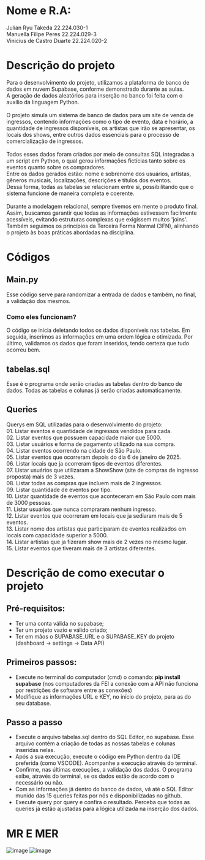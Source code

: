 # Nome e R.A:
Julian Ryu Takeda 22.224.030-1 <br>
Manuella Filipe Peres 22.224.029-3 <br>
Vinicius de Castro Duarte 22.224.020-2

# Descrição do projeto
Para o desenvolvimento do projeto, utilizamos a plataforma de banco de dados em nuvem Supabase, conforme demonstrado durante as aulas.<br>
A geração de dados aleatórios para inserção no banco foi feita com o auxílio da linguagem Python.<br><br>
O projeto simula um sistema de banco de dados para um site de venda de ingressos, contendo informações como o tipo de evento, data e horário, a quantidade de ingressos disponíveis, os artistas que irão se apresentar, os locais dos shows, entre outros dados essenciais para o processo de comercialização de ingressos.<br><br>
Todos esses dados foram criados por meio de consultas SQL integradas a um script em Python, o qual gerou informações fictícias tanto sobre os eventos quanto sobre os compradores.<br>
Entre os dados gerados estão: nome e sobrenome dos usuários, artistas, gêneros musicais, localizações, descrições e títulos dos eventos.<br>
Dessa forma, todas as tabelas se relacionam entre si, possibilitando que o sistema funcione de maneira completa e coerente.<br><br>
Durante a modelagem relacional, sempre tivemos em mente o produto final.<br>
Assim, buscamos garantir que todas as informações estivessem facilmente acessíveis, evitando estruturas complexas que exigissem muitos 'joins'.<br>
Também seguimos os princípios da Terceira Forma Normal (3FN), alinhando o projeto às boas práticas abordadas na disciplina.

# Códigos
## Main.py
Esse código serve para randomizar a entrada de dados e também, no final, a validação dos mesmos.<br>

### Como eles funcionam?
O código se inicia deletando todos os dados disponíveis nas tabelas. Em seguida, inserimos as informações em uma ordem lógica e otimizada. Por último, validamos os dados que foram inseridos, tendo certeza que tudo ocorreu bem. 

## tabelas.sql
Esse é o programa onde serão criadas as tabelas dentro do banco de dados. Todas as tabelas e colunas já serão criadas automaticamente.

<h2>Queries</h2>
Querys em SQL utilizadas para o desenvolvimento do projeto:<br>
01. Listar eventos e quantidade de ingressos vendidos para cada.<br>
02. Listar eventos que possuem capacidade maior que 5000.<br>
03. Listar usuários e forma de pagamento utilizado na sua compra.<br>
04. Listar eventos ocorrendo na cidade de São Paulo.<br>
05. Listar eventos que ocorreram depois do dia 6 de janeiro de 2025.<br>
06. Listar locais que ja ocorreram tipos de eventos diferentes.<br>
07. Listar usuários que utilizaram a ShowShow (site de compras de ingresso proposta) mais de 3 vezes.<br>
08. Listar todas as compras que incluem mais de 2 ingressos.<br>
09. Listar quantidade de eventos por tipo.<br>
10. Listar quantidade de eventos que aconteceram em São Paulo com mais de 3000 pessoas.<br>
11. Listar usuários que nunca compraram nenhum ingresso.<br>
12. Listar eventos que ocorreram em locais que ja sediaram mais de 5 eventos.<br>
13. Listar nome dos artistas que participaram de eventos realizados em locais com capacidade superior a 5000.<br>
14. Listar artistas que ja fizeram show mais de 2 vezes no mesmo lugar.<br>
15. Listar eventos que tiveram mais de 3 artistas diferentes.<br>

# Descrição de como executar o projeto
## Pré-requisitos:<br>
- Ter uma conta válida no supabase;<br>
- Ter um projeto vazio e válido criado;<br>
- Ter em mãos o SUPABASE_URL e o SUPABASE_KEY do projeto (dashboard -> settings -> Data API)<br>

## Primeiros passos:<br>
- Execute no terminal do computador (cmd) o comando: <strong>pip install supabase</strong> (nos computadores da FEI a conexão com a API não funciona por restrições de software entre as conexões)<br>
- Modifique as informações URL e KEY, no início do projeto, para as do seu database.<br>

## Passo a passo
- Execute o arquivo tabelas.sql dentro do SQL Editor, no supabase. Esse arquivo contém a criação de todas as nossas tabelas e colunas inseridas nelas. <br>
- Após a sua execução, execute o código em Python dentro da IDE preferida (como VSCODE). Acompanhe a execução através do terminal.
- Confirme, nas últimas execuções, a validação dos dados. O programa exibe, através do terminal, se os dados estão de acordo com o necessário ou não.
- Com as informações já dentro do banco de dados, vá até o SQL Editor munido das 15 queries feitas por nós e disponibilizadas no github.
- Execute query por query e confira o resultado. Perceba que todas as queries já estão ajustadas para a lógica utilizada na inserção dos dados.

# MR E MER
![image](https://github.com/user-attachments/assets/2d1e5bea-9315-47c3-8466-f22a56da4f1d)
![image](https://github.com/user-attachments/assets/5a48f861-9041-4a77-b8cb-0da4c2750e61)




